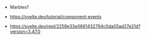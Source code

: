 - Marbles?

- https://svelte.dev/tutorial/component-events

- https://svelte.dev/repl/2259e33e0661432794c0da05ad27e21d?version=3.47.0